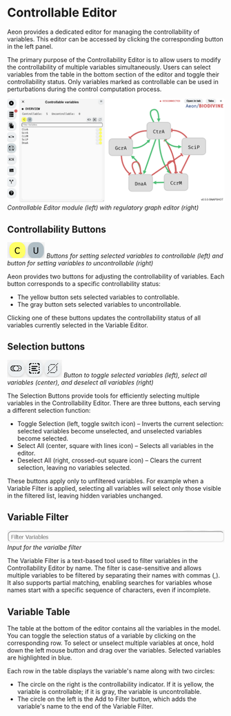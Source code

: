 
# Controllable Editor

Aeon provides a dedicated editor for managing the controllability of variables. This editor can be accessed by clicking the corresponding button in the left panel.

The primary purpose of the Controllability Editor is to allow users to modify the controllability of multiple variables simultaneously. Users can select variables from the table in the bottom section of the editor and toggle their controllability status. Only variables marked as controllable can be used in perturbations during the control computation process.

![AEON Controllable Editor](../../assets/controllable_editor.png)
*Controllable Editor module (left) with regulatory graph editor (right)*

## Controllability Buttons

![Controllability Buttons](../../assets/controllability_buttons.png)
*Buttons for setting selected variables to controllable (left) and button for setting variables to uncontrollable (right)*

Aeon provides two buttons for adjusting the controllability of variables. Each button corresponds to a specific controllability status:

- The yellow button sets selected variables to controllable.
- The gray button sets selected variables to uncontrollable.

Clicking one of these buttons updates the controllability status of all variables currently selected in the Variable Editor.

## Selection buttons

![Selection Buttons](../../assets/selection_buttons.png)
*Button to toggle selected variables (left), select all variables (center), and deselect all variables (right)*

The Selection Buttons provide tools for efficiently selecting multiple variables in the Controllability Editor. There are three buttons, each serving a different selection function:

- Toggle Selection (left, toggle switch icon) – Inverts the current selection: selected variables become unselected, and unselected variables become selected.
- Select All (center, square with lines icon) – Selects all variables in the editor.
- Deselect All (right, crossed-out square icon) – Clears the current selection, leaving no variables selected.

These buttons apply only to unfiltered variables. For example when a Variable Filter is applied, selecting all variables will select only those visible in the filtered list, leaving hidden variables unchanged. 

## Variable Filter

![Variable Filter](../../assets/variable_filter.png)
*Input for the varialbe filter*

The Variable Filter is a text-based tool used to filter variables in the Controllability Editor by name. The filter is case-sensitive and allows multiple variables to be filtered by separating their names with commas (,). It also supports partial matching, enabling searches for variables whose names start with a specific sequence of characters, even if incomplete.

## Variable Table

The table at the bottom of the editor contains all the variables in the model. You can toggle the selection status of a variable by clicking on the corresponding row. To select or unselect multiple variables at once, hold down the left mouse button and drag over the variables. Selected variables are highlighted in blue.

Each row in the table displays the variable's name along with two circles:

- The circle on the right is the controllability indicator. If it is yellow, the variable is controllable; if it is gray, the variable is uncontrollable.
- The circle on the left is the Add to Filter button, which adds the variable's name to the end of the Variable Filter.